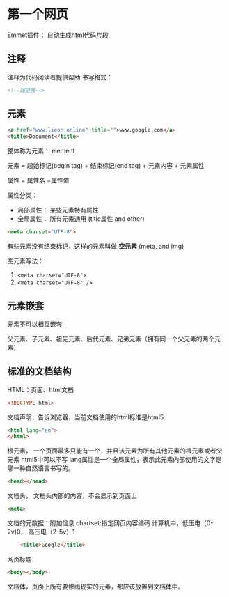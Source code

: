 # 第一个网页
Emmet插件： 自动生成html代码片段
## 注释
注释为代码阅读者提供帮助
书写格式：
```html
<!--超链接-->
```

## 元素

```html
<a href="www.lieon.online" title="">www.google.com</a>
<title>Document</title>
```

整体称为元素： element

元素 = 起始标记(begin tag) + 结束标记(end tag) + 元素内容 + 元素属性

属性 = 属性名 +属性值

属性分类：
- 局部属性： 某些元素特有属性
- 全局属性： 所有元素通用 (title属性 and other)


```html
<meta charset="UTF-8">
```
有些元素没有结束标记，这样的元素叫做 **空元素** (meta, and img)

空元素写法：
1. ```<meta charset="UTF-8">```
2. ```<meta charset="UTF-8" />```






## 元素嵌套
元素不可以相互嵌套

父元素、子元素、祖先元素、后代元素、兄弟元素（拥有同一个父元素的两个元素）

## 标准的文档结构
HTML：页面、html文档

```html
<!DOCTYPE html>
```
文档声明，告诉浏览器，当前文档使用的html标准是html5


```html
<html lang="en">
</html>
```
根元素， 一个页面最多只能有一个，并且该元素为所有其他元素的根元素或者父元素
html5中可以不写
lang属性是一个全局属性，表示此元素内部使用的文字是哪一种自然语言书写的。


```html
<head></head>
```
文档头， 文档头内部的内容，不会显示到页面上

```html
<meta>
```
文档的元数据：附加信息
chartset:指定网页内容编码
计算机中，低压电（0-2v)0， 高压电（2-5v）1

```html
    <title>Google</title>
```
网页标题


```html
<body></body>
```
文档体，页面上所有要惨雨现实的元素，都应该放置到文档体中。
